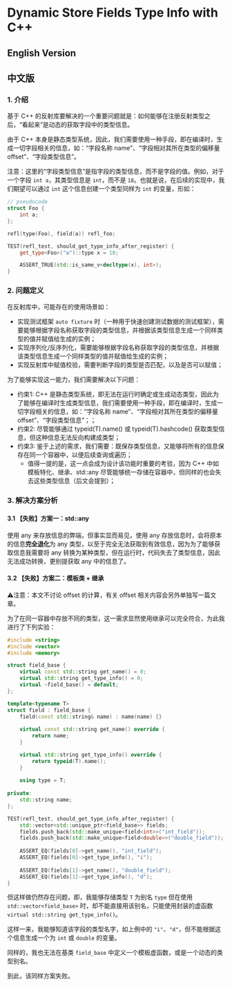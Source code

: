 # Dynamic Store Fields Type Info with C++

## English Version

## 中文版

### 1. 介绍

基于 C++ 的反射库要解决的一个重要问题就是：如何能够在注册反射类型之后，“看起来”是动态的获取字段中的类型信息。

由于 C++ 本身是静态类型系统，因此，我们需要使用一种手段，即在编译时，生成一切字段相关的信息，如：“字段名称 name”、“字段相对其所在类型的偏移量 offset”、“字段类型信息”。

注意：这里的“字段类型信息”是指字段的类型信息，而不是字段的值。例如，对于一个字段 `int a`，其类型信息是 `int`，而不是 `18`。也就是说，在后续的实现中，我们期望可以通过 `int` 这个信息创建一个类型同样为 `int`  的变量，形如：

```cpp
// pseudocode
struct Foo {
    int a;
};

refl(type(Foo), field(a)) refl_foo;

TEST(refl_test, should_get_type_info_after_register) {
    get_type<Foo>("a")::type x = 10;

    ASSERT_TRUE(std::is_same_v<decltype(x), int>);
}
```

### 2. 问题定义

在反射库中，可能存在的使用场景如：

- 实现测试框架 `auto fixture` 时（一种用于快速创建测试数据的测试框架），需要能够根据字段名称获取字段的类型信息，并根据该类型信息生成一个同样类型的值并赋值给生成的实例；
- 实现序列化/反序列化，需要能够根据字段名称获取字段的类型信息，并根据该类型信息生成一个同样类型的值并赋值给生成的实例；
- 实现反射库中赋值校验，需要判断字段的类型是否匹配，以及是否可以赋值；

为了能够实现这一能力，我们需要解决以下问题：

- 约束1: C++ 是静态类型系统，即无法在运行时确定或生成动态类型，因此为了能够在编译时生成类型信息，我们需要使用一种手段，即在编译时，生成一切字段相关的信息，如：“字段名称 name”、“字段相对其所在类型的偏移量 offset”、“字段类型信息”；；
- 约束2: 尽管能够通过 typeid(T).name() 或 typeid(T).hashcode() 获取类型信息，但这种信息无法反向构建成类型；
- 约束3: 鉴于上述的需求，我们需要：既保存类型信息，又能够将所有的信息保存在同一个容器中，以便后续查询或遍历；
  - 值得一提的是，这一点会成为设计该功能时重要的考验，因为 C++ 中如模板特化、继承、std::any 尽管能够统一存储在容器中，但同样的也会失去这些类型信息（后文会提到）；

### 3. 解决方案分析

#### 3.1 【失败】方案一：std::any

使用 any 来存放信息的弊端，但事实显而易见，使用 any 存放信息时，会将原本的信息**完全退化**为 any 类型，以至于完全无法获取到有效信息，因为为了能够获取信息我需要将 any 转换为某种类型，但在运行时，代码失去了类型信息，因此无法成功转换，更别提获取 any 中的信息了。

#### 3.2 【失败】方案二：模板类 + 继承

⚠️注意：本文不讨论 offset 的计算，有关 offset 相关内容会另外单独写一篇文章。

为了在同一容器中存放不同的类型，这一需求显然使用继承可以完全符合，为此我进行了下列实验：

```cpp
#include <string>
#include <vector>
#include <memory>

struct field_base {
    virtual const std::string get_name() = 0;
    virtual std::string get_type_info() = 0;
    virtual ~field_base() = default;
};

template<typename T>
struct field : field_base {
    field(const std::string& name) : name(name) {}
    
    virtual const std::string get_name() override {
        return name;
    }

    virtual std::string get_type_info() override {
        return typeid(T).name();
    }
    
    using type = T;
    
private:
    std::string name;
};

TEST(refl_test, should_get_type_info_after_register) {
    std::vector<std::unique_ptr<field_base>> fields;
    fields.push_back(std::make_unique<field<int>>("int_field"));
    fields.push_back(std::make_unique<field<double>>("double_field"));    
    
    ASSERT_EQ(fields[0]->get_name(), "int_field");
    ASSERT_EQ(fields[0]->get_type_info(), "i");
    
    ASSERT_EQ(fields[1]->get_name(), "double_field");
    ASSERT_EQ(fields[1]->get_type_info(), "d");
}
```

但这样做仍然存在问题，即，我能够存储类型 `T` 为别名 `type` 但在使用 `std::vector<field_base>` 时，却不能直接用该别名，只能使用封装的虚函数 `virtual std::string get_type_info()`。

这样一来，我能够知道该字段的类型名字，如上例中的 `"i"`、`"d"`，但不能根据这个信息生成一个为 `int` 或 `double` 的变量。

同样的，我也无法在基类 `field_base` 中定义一个模板虚函数，或是一个动态的类型别名。

到此，该同样方案失败。
